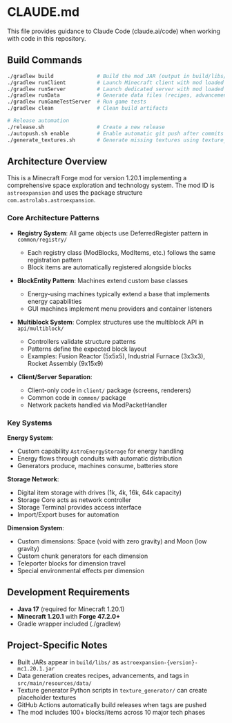 # CLAUDE.md

This file provides guidance to Claude Code (claude.ai/code) when working with code in this repository.

## Build Commands

```bash
./gradlew build              # Build the mod JAR (output in build/libs/)
./gradlew runClient          # Launch Minecraft client with mod loaded
./gradlew runServer          # Launch dedicated server with mod loaded
./gradlew runData            # Generate data files (recipes, advancements, etc.)
./gradlew runGameTestServer  # Run game tests
./gradlew clean              # Clean build artifacts

# Release automation
./release.sh                 # Create a new release
./autopush.sh enable         # Enable automatic git push after commits
./generate_textures.sh       # Generate missing textures using texture_generator
```

## Architecture Overview

This is a Minecraft Forge mod for version 1.20.1 implementing a comprehensive space exploration and technology system. The mod ID is `astroexpansion` and uses the package structure `com.astrolabs.astroexpansion`.

### Core Architecture Patterns

- **Registry System**: All game objects use DeferredRegister pattern in `common/registry/` 
  - Each registry class (ModBlocks, ModItems, etc.) follows the same registration pattern
  - Block items are automatically registered alongside blocks
  
- **BlockEntity Pattern**: Machines extend custom base classes
  - Energy-using machines typically extend a base that implements energy capabilities
  - GUI machines implement menu providers and container listeners
  
- **Multiblock System**: Complex structures use the multiblock API in `api/multiblock/`
  - Controllers validate structure patterns
  - Patterns define the expected block layout
  - Examples: Fusion Reactor (5x5x5), Industrial Furnace (3x3x3), Rocket Assembly (9x15x9)

- **Client/Server Separation**:
  - Client-only code in `client/` package (screens, renderers)
  - Common code in `common/` package
  - Network packets handled via ModPacketHandler

### Key Systems

**Energy System**:
- Custom capability `AstroEnergyStorage` for energy handling
- Energy flows through conduits with automatic distribution
- Generators produce, machines consume, batteries store

**Storage Network**:
- Digital item storage with drives (1k, 4k, 16k, 64k capacity)
- Storage Core acts as network controller
- Storage Terminal provides access interface
- Import/Export buses for automation

**Dimension System**:
- Custom dimensions: Space (void with zero gravity) and Moon (low gravity)
- Custom chunk generators for each dimension
- Teleporter blocks for dimension travel
- Special environmental effects per dimension

## Development Requirements

- **Java 17** (required for Minecraft 1.20.1)
- **Minecraft 1.20.1** with **Forge 47.2.0+**
- Gradle wrapper included (./gradlew)

## Project-Specific Notes

- Built JARs appear in `build/libs/` as `astroexpansion-{version}-mc1.20.1.jar`
- Data generation creates recipes, advancements, and tags in `src/main/resources/data/`
- Texture generator Python scripts in `texture_generator/` can create placeholder textures
- GitHub Actions automatically build releases when tags are pushed
- The mod includes 100+ blocks/items across 10 major tech phases